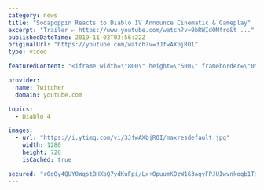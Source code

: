 ```yaml
---
category: news
title: "Sodapoppin Reacts to Diablo IV Announce Cinematic & Gameplay"
excerpt: "Trailer ▻ https://www.youtube.com/watch?v=9bRWIdOMfro&t ..."
publishedDateTime: 2019-11-02T03:56:22Z
originalUrl: "https://youtube.com/watch?v=3JfwAXbjROI"
type: video

featuredContent: "<iframe width=\"800\" height=\"500\" frameborder=\"0\" src=\"https://www.youtube.com/embed/3JfwAXbjROI\" allow=\"accelerometer; autoplay; encrypted-media; gyroscope; picture-in-picture\" allowfullscreen></iframe>"

provider:
  name: Twitcher
  domain: youtube.com

topics:
  - Diablo 4

images:
  - url: "https://i.ytimg.com/vi/3JfwAXbjROI/maxresdefault.jpg"
    width: 1280
    height: 720
    isCached: true

secured: "r0gOy4QUY0WqstBHXbQ7ydKuFpi/Lx+OpuumKOzW163agyFPJUIwvnkoqb1Tid8UCAvAYuGujMtlzPgzQyuPG8Gi89EmnM2hgO9y5boaARHtLGLiHdmjBw0+uJ3LcLNMrrRXzA7zfuN9i7zU8zgizARho2cRnoCxr8jzTWe6+XLFpuV1WeDNE5FhY42S/t0mveS4pFBIyho6b78NsuSAHKU3SU2FyjQ/P8KWOOAgnPVtEQQl2LNSu0xHvcEuQYKAGCD+1WeMXk4PUQJd0unxzipDW4lF5V9MOe2ColoQFB2FO5Ox51fBKVsXyUGCN+a+W5CpGNwil6EkoEGL41TwxpXCzAgEnnZgTVPWqNJUA29MDyOyEC6HlqOuY6Mx3cp+QWNbZifKDW2O1CGRrzKHrYYac2P+7AzzIJ7raqBG05LiRUltTxpJE+MtUjR0w7KV;NM6QAU9NDl/wuSAFsIl+BA=="
---
```


